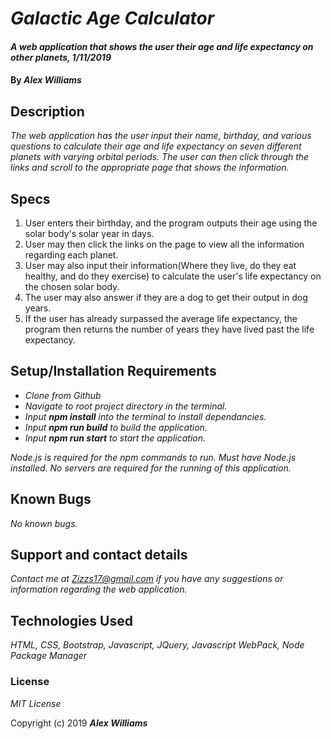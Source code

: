 # _Galactic Age Calculator_

#### _A web application that shows the user their age and life expectancy on other planets, 1/11/2019_

#### By _**Alex Williams**_

## Description

_The web application has the user input their name, birthday, and various questions to calculate their age and life expectancy on seven different planets with varying orbital periods. The user can then click through the links and scroll to the appropriate page that shows the information._

## Specs
1. User enters their birthday, and the program outputs their age using the solar body's solar year in days.
2. User may then click the links on the page to view all the information regarding each planet.
3. User may also input their information(Where they live, do they eat healthy, and do they exercise) to calculate the user's life expectancy on the chosen solar body.
4. The user may also answer if they are a dog to get their output in dog years.
3. If the user has already surpassed the average life expectancy, the program then returns the number of years they have lived past the life expectancy.

## Setup/Installation Requirements

* _Clone from Github_
* _Navigate to root project directory in the terminal._
* _Input **npm install** into the terminal to install dependancies._
* _Input **npm run build** to build the application._
* _Input **npm run start** to start the application._

_Node.js is required for the npm commands to run. Must have Node.js installed. No servers are required for the running of this application._

## Known Bugs

_No known bugs._

## Support and contact details

_Contact me at Zizzs17@gmail.com if you have any suggestions or information regarding the web application._

## Technologies Used

_HTML, CSS, Bootstrap, Javascript, JQuery, Javascript WebPack, Node Package Manager_

### License

*MIT License*

Copyright (c) 2019 **_Alex Williams_**